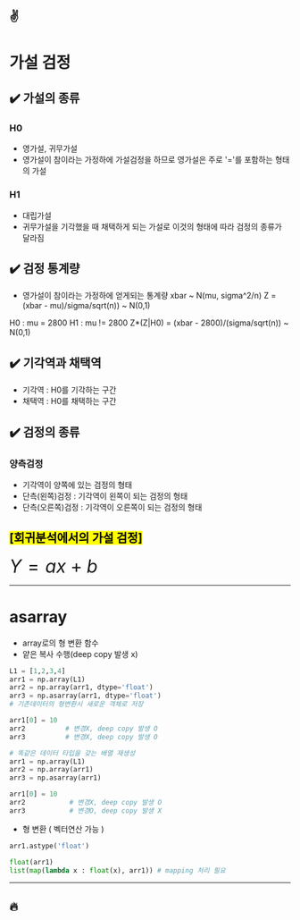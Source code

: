 :v:
---
# 가설 검정
## :heavy_check_mark: 가설의 종류
### H0
- 영가설, 귀무가설
- 영가설이 참이라는 가정하에 가설검정을 하므로 영가설은 주로 '='를 포함하는 형태의 가설

### H1
- 대립가설
- 귀무가설을 기각했을 때 채택하게 되는 가설로 이것의 형태에 따라 검정의 종류가 달라짐

## :heavy_check_mark: 검정 통계량
- 영가설이 참이라는 가정하에 얻게되는 통계량
xbar ~ N(mu, sigma^2/n)
Z = (xbar - mu)/sigma/sqrt(n)) ~ N(0,1)

H0 : mu = 2800
H1 : mu != 2800
Z*(Z|H0) = (xbar - 2800)/(sigma/sqrt(n)) ~ N(0,1)

## :heavy_check_mark: 기각역과 채택역
- 기각역 : H0를 기각하는 구간
- 채택역 : H0를 채택하는 구간

## :heavy_check_mark: 검정의 종류 
### 양측검정
- 기각역이 양쪽에 있는 검정의 형태
- 단측(왼쪽)검정 : 기각역이 왼쪽이 되는 검정의 형태
- 단측(오른쪽)검정 : 기각역이 오른쪽이 되는 검정의 형태

## <mark>[회귀분석에서의 가설 검정]</mark>
<font size=6>$Y = ax + b$</font>


---
# asarray
- array로의 형 변환 함수
- 얕은 복사 수행(deep copy 발생 x)

```python
L1 = [1,2,3,4]
arr1 = np.array(L1)
arr2 = np.array(arr1, dtype='float')
arr3 = np.asarray(arr1, dtype='float')
# 기존데이터의 형변환시 새로운 객체로 저장

arr1[0] = 10
arr2          # 변경X, deep copy 발생 O
arr3          # 변경X, deep copy 발생 O

# 똑같은 데이터 타입을 갖는 배열 재생성
arr1 = np.array(L1)
arr2 = np.array(arr1)
arr3 = np.asarray(arr1)

arr1[0] = 10
arr2           # 변경X, deep copy 발생 O
arr3           # 변경O, deep copy 발생 X
```

- 형 변환 ( 벡터연산 가능 )
```python
arr1.astype('float')
```

```python
float(arr1)
list(map(lambda x : float(x), arr1)) # mapping 처리 필요
```



---
:fire:
---
